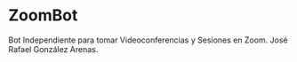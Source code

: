 # ZoomBot
Bot Independiente para tomar Videoconferencias y Sesiones en Zoom.
José Rafael González Arenas.
